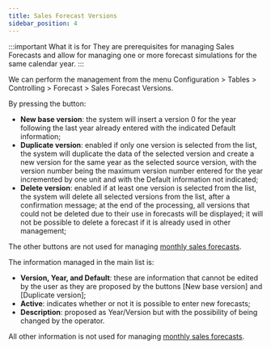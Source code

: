 ```yaml
---
title: Sales Forecast Versions
sidebar_position: 4
---
```


:::important What it is for
They are prerequisites for managing Sales Forecasts and allow for managing one or more forecast simulations for the same calendar year.
:::

We can perform the management from the menu Configuration > Tables > Controlling > Forecast > Sales Forecast Versions. 

By pressing the button:

- **New base version**: the system will insert a version 0 for the year following the last year already entered with the indicated Default information;
- **Duplicate version**: enabled if only one version is selected from the list, the system will duplicate the data of the selected version and create a new version for the same year as the selected source version, with the version number being the maximum version number entered for the year incremented by one unit and with the Default information not indicated;
- **Delete version**: enabled if at least one version is selected from the list, the system will delete all selected versions from the list, after a confirmation message; at the end of the processing, all versions that could not be deleted due to their use in forecasts will be displayed; it will not be possible to delete a forecast if it is already used in other management;

The other buttons are not used for managing [monthly sales forecasts](/docs/controlling/sales-forecast/monthly-sales-forecust).

The information managed in the main list is:

- **Version, Year, and Default**: these are information that cannot be edited by the user as they are proposed by the buttons [New base version] and [Duplicate version];
- **Active**: indicates whether or not it is possible to enter new forecasts;
- **Description**: proposed as Year/Version but with the possibility of being changed by the operator.

All other information is not used for managing [monthly sales forecasts](/docs/controlling/sales-forecast/monthly-sales-forecust).